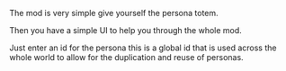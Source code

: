 The mod is very simple give yourself the persona totem.

Then you have a simple UI to help you through the whole mod.

Just enter an id for the persona this is a global id that is used across the whole world to allow for the duplication and reuse of personas.
